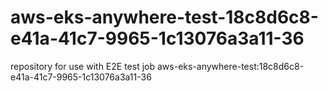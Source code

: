 # aws-eks-anywhere-test-18c8d6c8-e41a-41c7-9965-1c13076a3a11-36
repository for use with E2E test job aws-eks-anywhere-test:18c8d6c8-e41a-41c7-9965-1c13076a3a11-36
